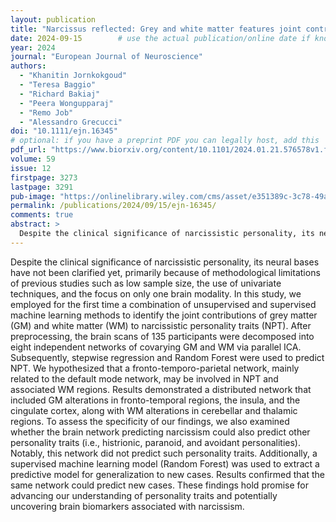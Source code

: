 ```yaml
---
layout: publication
title: "Narcissus reflected: Grey and white matter features joint contribution to the default mode network in predicting narcissistic personality traits"
date: 2024-09-15        # use the actual publication/online date if known, otherwise just year
year: 2024
journal: "European Journal of Neuroscience"
authors:
  - "Khanitin Jornkokgoud"
  - "Teresa Baggio"
  - "Richard Bakiaj"
  - "Peera Wongupparaj"
  - "Remo Job"
  - "Alessandro Grecucci"
doi: "10.1111/ejn.16345"
# optional: if you have a preprint PDF you can legally host, add this
pdf_url: "https://www.biorxiv.org/content/10.1101/2024.01.21.576578v1.full.pdf"
volume: 59
issue: 12
firstpage: 3273
lastpage: 3291
pub-image: "https://onlinelibrary.wiley.com/cms/asset/e351389c-3c78-49a6-b256-652fe5430666/ejn16345-toc-0001-m.png"
permalink: /publications/2024/09/15/ejn-16345/
comments: true
abstract: >
  Despite the clinical significance of narcissistic personality, its neural bases have not been clarified yet, primarily because of methodological limitations of previous studies such as low sample size, the use of univariate techniques, and the focus on only one brain modality. In this study, we employed for the first time a combination of unsupervised and supervised machine learning methods to identify the joint contributions of grey matter (GM) and white matter (WM) to narcissistic personality traits (NPT). After preprocessing, the brain scans of 135 participants were decomposed into eight independent networks of covarying GM and WM via parallel ICA. Subsequently, stepwise regression and Random Forest were used to predict NPT. We hypothesized that a fronto-temporo-parietal network, mainly related to the default mode network, may be involved in NPT and associated WM regions. Results demonstrated a distributed network that included GM alterations in fronto-temporal regions, the insula, and the cingulate cortex, along with WM alterations in cerebellar and thalamic regions. To assess the specificity of our findings, we also examined whether the brain network predicting narcissism could also predict other personality traits (i.e., histrionic, paranoid, and avoidant personalities). Notably, this network did not predict such personality traits. Additionally, a supervised machine learning model (Random Forest) was used to extract a predictive model for generalization to new cases. Results confirmed that the same network could predict new cases. These findings hold promise for advancing our understanding of personality traits and potentially uncovering brain biomarkers associated with narcissism.
---
```


  Despite the clinical significance of narcissistic personality, its neural bases have not been clarified yet, primarily because of methodological limitations of previous studies such as low sample size, the use of univariate techniques, and the focus on only one brain modality. In this study, we employed for the first time a combination of unsupervised and supervised machine learning methods to identify the joint contributions of grey matter (GM) and white matter (WM) to narcissistic personality traits (NPT). After preprocessing, the brain scans of 135 participants were decomposed into eight independent networks of covarying GM and WM via parallel ICA. Subsequently, stepwise regression and Random Forest were used to predict NPT. We hypothesized that a fronto-temporo-parietal network, mainly related to the default mode network, may be involved in NPT and associated WM regions. Results demonstrated a distributed network that included GM alterations in fronto-temporal regions, the insula, and the cingulate cortex, along with WM alterations in cerebellar and thalamic regions. To assess the specificity of our findings, we also examined whether the brain network predicting narcissism could also predict other personality traits (i.e., histrionic, paranoid, and avoidant personalities). Notably, this network did not predict such personality traits. Additionally, a supervised machine learning model (Random Forest) was used to extract a predictive model for generalization to new cases. Results confirmed that the same network could predict new cases. These findings hold promise for advancing our understanding of personality traits and potentially uncovering brain biomarkers associated with narcissism.